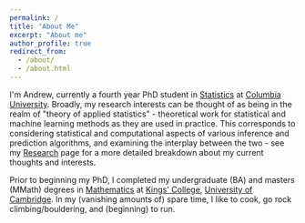 ```yaml
---
permalink: /
title: "About Me"
excerpt: "About me"
author_profile: true
redirect_from: 
  - /about/
  - /about.html
---
```


I'm Andrew, currently a fourth year PhD student in [Statistics](http://stat.columbia.edu/) at [Columbia University](https://www.columbia.edu/). Broadly, my research interests can be thought of as being in the realm of "theory of applied statistics" - theoretical work for statistical and machine learning methods as they are used in practice. This corresponds to considering statistical and computational aspects of various inference and prediction algorithms, and examining the interplay between the two - see my [Research](https://www.adavison.co.uk/research/) page for a more detailed breakdown about my current thoughts and interests.

Prior to beginning my PhD, I completed my undergraduate (BA) and masters (MMath) degrees in [Mathematics](https://www.maths.cam.ac.uk/) at [Kings' College](https://www.kings.cam.ac.uk/), [University of Cambridge](https://www.cam.ac.uk/). In my (vanishing amounts of) spare time, I like to cook, go rock climbing/bouldering, and (beginning) to run.